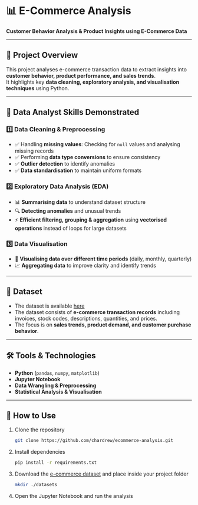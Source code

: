 # 📊 E-Commerce Analysis

**Customer Behavior Analysis & Product Insights using E-Commerce Data**

---

## 🚀 Project Overview
This project analyses e-commerce transaction data to extract insights into **customer behavior, product performance, and sales trends**.  
It highlights key **data cleaning, exploratory analysis, and visualisation techniques** using Python.

---

## 📌 Data Analyst Skills Demonstrated

### 1️⃣ Data Cleaning & Preprocessing
- ✅ Handling **missing values**: Checking for `null` values and analysing missing records  
- ✅ Performing **data type conversions** to ensure consistency  
- ✅ **Outlier detection** to identify anomalies  
- ✅ **Data standardisation** to maintain uniform formats  

### 2️⃣ Exploratory Data Analysis (EDA)
- 📊 **Summarising data** to understand dataset structure  
- 🔍 **Detecting anomalies** and unusual trends  
- ⚡ **Efficient filtering, grouping & aggregation** using **vectorised operations** instead of loops for large datasets  

### 3️⃣ Data Visualisation
- 📅 **Visualising data over different time periods** (daily, monthly, quarterly)  
- 📈 **Aggregating data** to improve clarity and identify trends  

---

## 📂 Dataset
- The dataset is available [here](https://www.kaggle.com/datasets/carrie1/ecommerce-data?select=data.csv)
- The dataset consists of **e-commerce transaction records** including invoices, stock codes, descriptions, quantities, and prices.  
- The focus is on **sales trends, product demand, and customer purchase behavior**.

---

## 🛠 Tools & Technologies
- **Python** (`pandas`, `numpy`, `matplotlib`)
- **Jupyter Notebook**
- **Data Wrangling & Preprocessing**
- **Statistical Analysis & Visualisation**

---

## 📌 How to Use
1. Clone the repository  
   ```bash
   git clone https://github.com/chardrew/ecommerce-analysis.git
2. Install dependencies  
   ```bash
   pip install -r requirements.txt
3. Download the [e-commerce dataset](https://www.kaggle.com/datasets/carrie1/ecommerce-data?select=data.csv) and place inside your project folder
   ```bash
   mkdir ./datasets
4. Open the Jupyter Notebook and run the analysis

